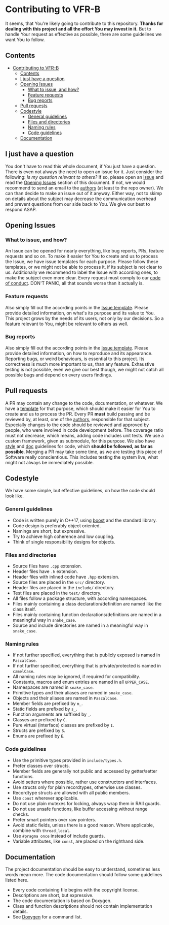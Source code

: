 # Contributing to VFR-B

It seems, that You're likely going to contribute to this repository. **Thanks for dealing with this project and all the effort You may invest in it.**
But to handle Your request as effective as possible, there are some guidelines we want You to follow.

## Contents

- [Contributing to VFR-B](#contributing-to-vfr-b)
  - [Contents](#contents)
  - [I just have a question](#i-just-have-a-question)
  - [Opening Issues](#opening-issues)
    - [What to issue, and how?](#what-to-issue-and-how)
    - [Feature requests](#feature-requests)
    - [Bug reports](#bug-reports)
  - [Pull requests](#pull-requests)
  - [Codestyle](#codestyle)
    - [General guidelines](#general-guidelines)
    - [Files and directories](#files-and-directories)
    - [Naming rules](#naming-rules)
    - [Code guidelines](#code-guidelines)
  - [Documentation](#documentation)

## I just have a question

You don't have to read this whole document, if You just have a question. There is even not always the need to open an issue for it. Just consider the following: *Is my question relevant to others?* If so, please open an [issue](ISSUE_TEMPLATE/question.md) and read the [Opening Issues](#opening-issues) section of this document. If not, we would recommend to send an email to the [authors](AUTHORS.md) (at least to the repo owner). We can than decide to make an issue out of it anyway. Either way, not to skimp on details about the subject may decrease the communication overhead and prevent questions from our side back to You. We give our best to respond ASAP.

## Opening Issues

### What to issue, and how?

An Issue can be opened for nearly everything, like bug reports, PRs, feature requests and so on.
To make it easier for You to create and us to process the Issue, we have issue templates for each purpose. Please follow these templates, or we might not be able to process it, if its subject is not clear to us. Additionally we recommend to label the Issue with according ones, to make the subject even more clear. Every request must comply to our [code of conduct](CODE_OF_CONDUCT.md). DON'T PANIC, all that sounds worse than it actually is.

### Feature requests

Also simply fill out the according points in the [Issue template](ISSUE_TEMPLATE/feature_request.md). Please provide detailed information, on what's its purpose and its value to You. This project grows by the needs of its users, not only by our decisions. So a feature relevant to You, might be relevant to others as well.

### Bug reports

Also simply fill out the according points in the [Issue template](ISSUE_TEMPLATE/bug_report.md). Please provide detailed information, on how to reproduce and its appearance. Reporting bugs, or weird behaviours, is essential to this project. Its correctness is much more important to us, than any feature. Exhaustive testing is not possible, even we give our best though, we might not catch all possible bugs and depend on every users findings.

## Pull requests

A PR may contain any change to the code, documentation, or whatever. We have a [template](pull_request_template.md) for that purpose, which should make it easier for You to create and us to process the PR. Every PR **must** build passing and be reviewed by, at least, one of the [authors](AUTHORS.md), responsible for that subject. Especially changes to the code should be reviewed and approved by people, who were involved in code development before. The coverage ratio must not decrease, which means, adding code includes unit tests. We use a custom framework, given as submodule, for this purpose. We also have [style](#codestyle) and [doc](#documentation) guidelines for code, which **should be followed, as far as possible**. Merging a PR may take some time, as we are testing this piece of Software really conscientious. This includes testing the system live, what might not always be immediately possible.

## Codestyle

We have some simple, but effective guidelines, on how the code should look like.

### General guidelines

+ Code is written purely in C++17, using [boost](http://www.boost.org/) and the standard library.
+ Code design is preferably object oriented.
+ Namings are short, but expressive.
+ Try to achieve high coherence and low coupling.
+ Think of single responsibility designs for objects.

### Files and directories

+ Source files have `.cpp` extension.
+ Header files have `.h` extension.
+ Header files with inlined code have `.hpp` extension.
+ Source files are placed in the `src/` directory.
+ Header files are placed in the `include/` directory.
+ Test files are placed in the `test/` directory.
+ All files follow a package structure, with according namespaces.
+ Files mainly containing a class declaration/definition are named like the class itself.
+ Files mainly containing function declarations/definitions are named in a meaningful way in `snake_case`.
+ Source and include directories are named in a meaningful way in `snake_case`.

### Naming rules

+ If not further specified, everything that is publicly exposed is named in `PascalCase`.
+ If not further specified, everything that is private/protected is named in `camelCase`.
+ All naming rules may be ignored, if required for compatibility.
+ Constants, macros and enum entries are named in all `UPPER_CASE`.
+ Namespaces are named in `snake_case`.
+ Primitive types and their aliases are named in `snake_case`.
+ Objects and their aliases are named in `PascalCase`.
+ Member fields are prefixed by `m_`.
+ Static fields are prefixed by `s_`.
+ Function arguments are suffixed by `_`.
+ Classes are prefixed by `C`.
+ Pure virtual (interface) classes are prefixed by `I`.
+ Structs are prefixed by `S`.
+ Enums are prefixed by `E`.

### Code guidelines

+ Use the primitive types provided in `include/types.h`.
+ Prefer classes over structs.
+ Member fields are generally not public and accessed by getter/setter functions.
+ Avoid setters where possible, rather use constructors and interfaces.
+ Use structs only for plain recordtypes, otherwise use classes.
+ Recordtype structs are allowed with all public members.
+ Use `const` wherever applicable.
+ Do not use plain mutexes for locking, always wrap them in RAII guards.
+ Do not use unsafe functions, like buffer accessing without range checks.
+ Prefer smart pointers over raw pointers.
+ Avoid static fields, unless there is a good reason. Where applicable, combine with `thread_local`.
+ Use `#pragma once` instead of include guards.
+ Variable attributes, like `const`, are placed on the righthand side.

## Documentation

The project documentation should be easy to understand, sometimes less words mean more.
The code documentation should follow some guidelines listed here.

+ Every code containing file begins with the copyright license.
+ Descriptions are short, but expressive.
+ The code documentation is based on Doxygen.
+ Class and function descriptions should not contain implementation details.
+ See [Doxygen](http://www.stack.nl/~dimitri/doxygen/manual/commands.html) for a command list.
